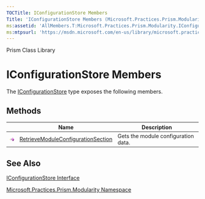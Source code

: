 ```yaml
---
TOCTitle: IConfigurationStore Members
Title: 'IConfigurationStore Members (Microsoft.Practices.Prism.Modularity)'
ms:assetid: 'AllMembers.T:Microsoft.Practices.Prism.Modularity.IConfigurationStore'
ms:mtpsurl: 'https://msdn.microsoft.com/en-us/library/microsoft.practices.prism.modularity.iconfigurationstore_members(v=pandp.50)'
---
```


Prism Class Library

IConfigurationStore Members
===========================

The [IConfigurationStore](https://msdn.microsoft.com/library/microsoft.practices.prism.modularity.iconfigurationstore) type exposes the following members.

Methods
-------

<span id="methodTableToggle"></span>
<table>

<thead>
<tr class="header">
<th> </th>
<th>Name</th>
<th>Description</th>
</tr>
</thead>
<tbody>
<tr class="odd">
<td><img src="images/public-method.gif" title="Public method" /></td>
<td><a href="https://msdn.microsoft.com/library/microsoft.practices.prism.modularity.iconfigurationstore.retrievemoduleconfigurationsection">RetrieveModuleConfigurationSection</a></td>
<td><div class="summary">
Gets the module configuration data.
</div></td>
</tr>
</tbody>
</table>

See Also
--------


[IConfigurationStore Interface](https://msdn.microsoft.com/library/microsoft.practices.prism.modularity.iconfigurationstore)

[Microsoft.Practices.Prism.Modularity Namespace](https://msdn.microsoft.com/library/microsoft.practices.prism.modularity)

